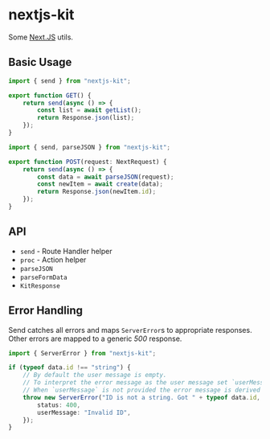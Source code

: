 # nextjs-kit

Some [Next.JS](https://nextjs.org) utils.

## Basic Usage

```ts
import { send } from "nextjs-kit";

export function GET() {
    return send(async () => {
        const list = await getList();
        return Response.json(list);
    });
}
```

```ts
import { send, parseJSON } from "nextjs-kit";

export function POST(request: NextRequest) {
    return send(async () => {
        const data = await parseJSON(request);
        const newItem = await create(data);
        return Response.json(newItem.id);
    });
}
```

## API

-   `send` - Route Handler helper
-   `proc` - Action helper
-   `parseJSON`
-   `parseFormData`
-   `KitResponse`

## Error Handling

Send catches all errors and maps `ServerError`s to appropriate responses. Other errors are mapped to a generic _500_ response.

```ts
import { ServerError } from "nextjs-kit";

if (typeof data.id !== "string") {
    // By default the user message is empty.
    // To interpret the error message as the user message set `userMessage: true`.
    // When `userMessage` is not provided the error message is derived from the status.
    throw new ServerError("ID is not a string. Got " + typeof data.id, {
        status: 400,
        userMessage: "Invalid ID",
    });
}
```
